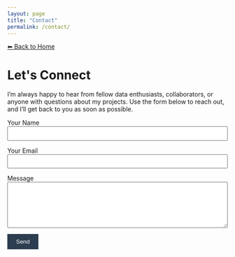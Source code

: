 ```yaml
---
layout: page
title: "Contact"
permalink: /contact/
---
```


[⬅ Back to Home](/)

# Let's Connect

I’m always happy to hear from fellow data enthusiasts, collaborators, or anyone with questions about my projects. Use the form below to reach out, and I’ll get back to you as soon as possible.

<form action="https://formspree.io/f/mpwjabvo" method="POST">
  <div style="margin-bottom: 1em;">
    <label for="name">Your Name</label><br>
    <input type="text" name="name" id="name" required style="width: 100%; padding: 0.5em;">
  </div>

  <div style="margin-bottom: 1em;">
    <label for="email">Your Email</label><br>
    <input type="email" name="email" id="email" required style="width: 100%; padding: 0.5em;">
  </div>

  <div style="margin-bottom: 1em;">
    <label for="message">Message</label><br>
    <textarea name="message" id="message" rows="6" required style="width: 100%; padding: 0.5em;"></textarea>
  </div>

  <button type="submit" style="padding: 0.75em 1.5em; background-color: #2c3e50; color: white; border: none; cursor: pointer;">Send</button>
</form>


